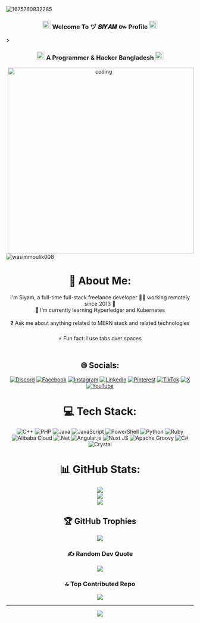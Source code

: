 ![1675760832285](https://user-images.githubusercontent.com/79738922/217200618-d42f4040-d13e-4b5a-8f79-e828d6fc8f1e.png)

<h3 align="center">
  <img src="https://emoji.discord.st/emojis/768b108d-274f-4f44-a634-8477b16efce7.gif" width="22">
    Welcome To ヅ 𝑺𝑰𝒀𝑨𝑴 ៚ Profile 
  <img src="https://emoji.discord.st/emojis/768b108d-274f-4f44-a634-8477b16efce7.gif" width="22">
</h3>>
<h3 align="center">
<img src="https://emoji.discord.st/emojis/768b108d-274f-4f44-a634-8477b16efce7.gif" width="22">
A Programmer & Hacker Bangladesh 
<img src="https://emoji.discord.st/emojis/768b108d-274f-4f44-a634-8477b16efce7.gif" width="22">
</h3>
<center>
  
<img align="right" alt="coding" width="500" src="https://media0.giphy.com/media/3og0ILLVvPp8d64Jd6/giphy.gif?cid=6c09b952r45hh8qbpqvibly66ayewkunzvbu10hm8gy6nipz&ep=v1_internal_gif_by_id&rid=giphy.gif&ct=g">

<p align="left"> <img src="https://komarev.com/ghpvc/?username=wasimmoulik008&label=Profile%20views&color=0e75b6&style=flat" alt="wasimmoulik008" /> </p>

# 💫 About Me:
I'm Siyam, a full-time full-stack freelance developer 👨‍💻 working remotely since 2013 🚀<br>🌱 I’m currently learning Hyperledger and Kubernetes<br><br>❓ Ask me about anything related to MERN stack and related technologies<br><br>⚡ Fun fact: I use tabs over spaces<br><br>


## 🌐 Socials:
[![Discord](https://img.shields.io/badge/Discord-%237289DA.svg?logo=discord&logoColor=white)](https://discord.gg/vgugyhuj) [![Facebook](https://img.shields.io/badge/Facebook-%231877F2.svg?logo=Facebook&logoColor=white)](https://facebook.com/https://www.facebook.com/Siyam6252) [![Instagram](https://img.shields.io/badge/Instagram-%23E4405F.svg?logo=Instagram&logoColor=white)](https://instagram.com/https://www.instagram.com/sm.siam76/?__pwa=1) [![LinkedIn](https://img.shields.io/badge/LinkedIn-%230077B5.svg?logo=linkedin&logoColor=white)](https://linkedin.com/in/vgbjgvk) [![Pinterest](https://img.shields.io/badge/Pinterest-%23E60023.svg?logo=Pinterest&logoColor=white)](https://pinterest.com/dfrytyrf) [![TikTok](https://img.shields.io/badge/TikTok-%23000000.svg?logo=TikTok&logoColor=white)](https://tiktok.com/@https://www.tiktok.com/@animation_official_1) [![X](https://img.shields.io/badge/X-black.svg?logo=X&logoColor=white)](https://x.com/hbvikvhjkb) [![YouTube](https://img.shields.io/badge/YouTube-%23FF0000.svg?logo=YouTube&logoColor=white)](https://youtube.com/@https://www.youtube.com/@Animation_Official_1) 

# 💻 Tech Stack:
![C++](https://img.shields.io/badge/c++-%2300599C.svg?style=plastic&logo=c%2B%2B&logoColor=white) ![PHP](https://img.shields.io/badge/php-%23777BB4.svg?style=plastic&logo=php&logoColor=white) ![Java](https://img.shields.io/badge/java-%23ED8B00.svg?style=plastic&logo=openjdk&logoColor=white) ![JavaScript](https://img.shields.io/badge/javascript-%23323330.svg?style=plastic&logo=javascript&logoColor=%23F7DF1E) ![PowerShell](https://img.shields.io/badge/PowerShell-%235391FE.svg?style=plastic&logo=powershell&logoColor=white) ![Python](https://img.shields.io/badge/python-3670A0?style=plastic&logo=python&logoColor=ffdd54) ![Ruby](https://img.shields.io/badge/ruby-%23CC342D.svg?style=plastic&logo=ruby&logoColor=white) ![Alibaba Cloud](https://img.shields.io/badge/AlibabaCloud-%23FF6701.svg?style=plastic&logo=alibabacloud&logoColor=white) ![.Net](https://img.shields.io/badge/.NET-5C2D91?style=plastic&logo=.net&logoColor=white) ![Angular.js](https://img.shields.io/badge/angular.js-%23E23237.svg?style=plastic&logo=angularjs&logoColor=white) ![Nuxt JS](https://img.shields.io/badge/Nuxt-002E3B?style=plastic&logo=nuxt.js&logoColor=#00DC82) ![Apache Groovy](https://img.shields.io/badge/Apache%20Groovy-4298B8.svg?style=plastic&logo=Apache+Groovy&logoColor=white) ![C#](https://img.shields.io/badge/c%23-%23239120.svg?style=plastic&logo=csharp&logoColor=white) ![Crystal](https://img.shields.io/badge/crystal-%23000000.svg?style=plastic&logo=crystal&logoColor=white)
# 📊 GitHub Stats:
![](https://github-readme-stats.vercel.app/api?username=siyam-404&theme=blue_navy&hide_border=false&include_all_commits=false&count_private=false)<br/>
![](https://github-readme-streak-stats.herokuapp.com/?user=siyam-404&theme=blue_navy&hide_border=false)<br/>
![](https://github-readme-stats.vercel.app/api/top-langs/?username=siyam-404&theme=blue_navy&hide_border=false&include_all_commits=false&count_private=false&layout=compact)

## 🏆 GitHub Trophies
![](https://github-profile-trophy.vercel.app/?username=siyam-404&theme=algolia&no-frame=true&no-bg=true&margin-w=4)

### ✍️ Random Dev Quote
![](https://quotes-github-readme.vercel.app/api?type=horizontal&theme=radical)

### 🔝 Top Contributed Repo
![](https://github-contributor-stats.vercel.app/api?username=siyam-404&limit=5&theme=dark&combine_all_yearly_contributions=true)

---
[![](https://visitcount.itsvg.in/api?id=siyam-404&icon=0&color=0)](https://visitcount.itsvg.in)

<!-- Proudly created with GPRM ( https://gprm.itsvg.in ) -->

